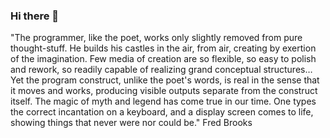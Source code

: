 ### Hi there 👋

<!--
**polyspastos/polyspastos** is a ✨ _special_ ✨ repository because its `README.md` (this file) appears on your GitHub profile.

Here are some ideas to get you started:

- 🔭 I’m currently working on ...
- 🌱 I’m currently learning ...
- 👯 I’m looking to collaborate on ...
- 🤔 I’m looking for help with ...
- 💬 Ask me about ...
- 📫 How to reach me: ...
- 😄 Pronouns: ...
- ⚡ Fun fact: ...
-->

"The programmer, like the poet, works only slightly removed from pure thought-stuff. He builds his castles in the air, from air, creating by exertion of the imagination. Few media of creation are so flexible, so easy to polish and rework, so readily capable of realizing grand conceptual structures… Yet the program construct, unlike the poet's words, is real in the sense that it moves and works, producing visible outputs separate from the construct itself. The magic of myth and legend has come true in our time. One types the correct incantation on a keyboard, and a display screen comes to life, showing things that never were nor could be." Fred Brooks
